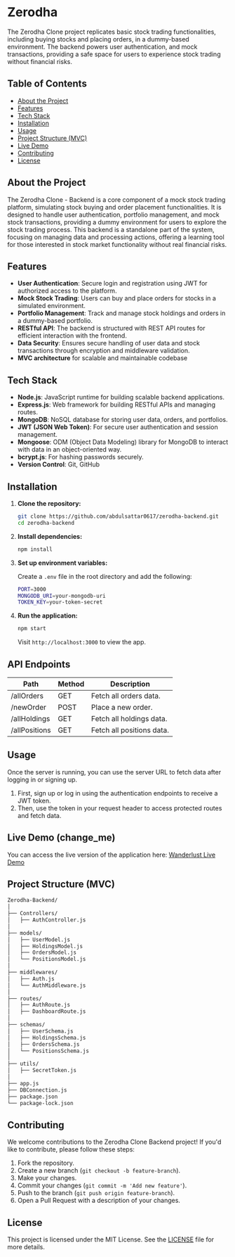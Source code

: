 # Zerodha

The Zerodha Clone project replicates basic stock trading functionalities, including buying stocks and placing orders, in a dummy-based environment. The backend powers user authentication, and mock transactions, providing a safe space for users to experience stock trading without financial risks.

## Table of Contents

- [About the Project](#about-the-project)
- [Features](#features)
- [Tech Stack](#tech-stack)
- [Installation](#installation)
- [Usage](#usage)
- [Project Structure (MVC)](#project-structure-mvc)
- [Live Demo](#live-demo)
- [Contributing](#contributing)
- [License](#license)

## About the Project

The Zerodha Clone - Backend is a core component of a mock stock trading platform, simulating stock buying and order placement functionalities. It is designed to handle user authentication, portfolio management, and mock stock transactions, providing a dummy environment for users to explore the stock trading process. This backend is a standalone part of the system, focusing on managing data and processing actions, offering a learning tool for those interested in stock market functionality without real financial risks.

## Features

- **User Authentication**: Secure login and registration using JWT for authorized access to the platform.
- **Mock Stock Trading**: Users can buy and place orders for stocks in a simulated environment.
- **Portfolio Management**: Track and manage stock holdings and orders in a dummy-based portfolio.
- **RESTful API**: The backend is structured with REST API routes for efficient interaction with the frontend.
- **Data Security**: Ensures secure handling of user data and stock transactions through encryption and middleware validation.
- **MVC architecture** for scalable and maintainable codebase

## Tech Stack

- **Node.js**: JavaScript runtime for building scalable backend applications.
- **Express.js**: Web framework for building RESTful APIs and managing routes.
- **MongoDB**: NoSQL database for storing user data, orders, and portfolios.
- **JWT (JSON Web Token)**: For secure user authentication and session management.
- **Mongoose**: ODM (Object Data Modeling) library for MongoDB to interact with data in an object-oriented way.
- **bcrypt.js**: For hashing passwords securely.
- **Version Control**: Git, GitHub

## Installation

1. **Clone the repository:**

   ```bash
   git clone https://github.com/abdulsattar0617/zerodha-backend.git
   cd zerodha-backend
   ```

2. **Install dependencies:**

   ```bash
   npm install
   ```

3. **Set up environment variables:**

   Create a `.env` file in the root directory and add the following:

   ```bash
   PORT=3000
   MONGODB_URI=your-mongodb-uri
   TOKEN_KEY=your-token-secret
   ```

4. **Run the application:**

   ```bash
   npm start
   ```

   Visit `http://localhost:3000` to view the app.

## API Endpoints

| Path          | Method | Description               |
| ------------- | ------ | ------------------------- |
| /allOrders    | GET    | Fetch all orders data.    |
| /newOrder     | POST   | Place a new order.        |
| /allHoldings  | GET    | Fetch all holdings data.  |
| /allPositions | GET    | Fetch all positions data. |


## Usage

Once the server is running, you can use the server URL to fetch data after logging in or signing up. 

1. First, sign up or log in using the authentication endpoints to receive a JWT token.
2. Then, use the token in your request header to access protected routes and fetch data.


## Live Demo (change_me)

You can access the live version of the application here: [Wanderlust Live Demo](https://wanderlust-zr73.onrender.com/)

## Project Structure (MVC)

```bash
Zerodha-Backend/
│
├── Controllers/
│   ├── AuthController.js
│
├── models/
│   ├── UserModel.js
│   ├── HoldingsModel.js
│   ├── OrdersModel.js
│   └── PositionsModel.js
│
├── middlewares/
│   ├── Auth.js
│   └── AuthMiddleware.js
│
├── routes/
│   ├── AuthRoute.js
│   ├── DashboardRoute.js
│
├── schemas/
│   ├── UserSchema.js
│   ├── HoldingsSchema.js
│   ├── OrdersSchema.js
│   └── PositionsSchema.js
│
├── utils/
│   ├── SecretToken.js
│
├── app.js
├── DBConnection.js
├── package.json
└── package-lock.json
```

## Contributing

We welcome contributions to the Zerodha Clone Backend project! If you'd like to contribute, please follow these steps:

1. Fork the repository.
2. Create a new branch (`git checkout -b feature-branch`).
3. Make your changes.
4. Commit your changes (`git commit -m 'Add new feature'`).
5. Push to the branch (`git push origin feature-branch`).
6. Open a Pull Request with a description of your changes.


## License

This project is licensed under the MIT License. See the [LICENSE](LICENSE) file for more details.
